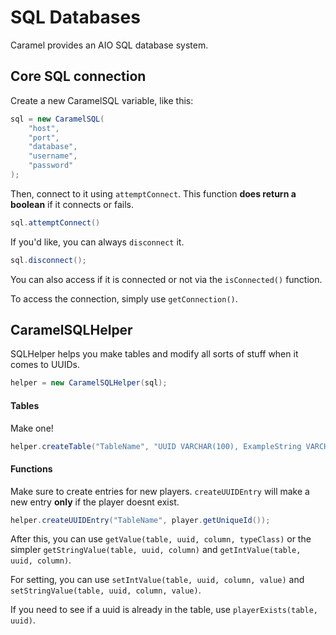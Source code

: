 # SQL Databases
Caramel provides an AIO SQL database system.

## Core SQL connection
Create a new CaramelSQL variable, like this:
```java
sql = new CaramelSQL(
    "host",
    "port",
    "database",
    "username",
    "password"
);
```
Then, connect to it using `attemptConnect`. This function **does return a boolean** if it connects or fails.
```java
sql.attemptConnect()
```
If you'd like, you can always `disconnect` it.
```java
sql.disconnect();
```
You can also access if it is connected or not via the `isConnected()` function.

To access the connection, simply use `getConnection()`.

## CaramelSQLHelper
SQLHelper helps you make tables and modify all sorts of stuff when it comes to UUIDs.
```java
helper = new CaramelSQLHelper(sql);
```
#### Tables
Make one!
```java
helper.createTable("TableName", "UUID VARCHAR(100), ExampleString VARCHAR(100), ExampleInt INT(100), PRIMARY KEY(UUID)");
```

#### Functions
Make sure to create entries for new players. `createUUIDEntry` will make a new entry **only** if the player doesnt exist.
```java
helper.createUUIDEntry("TableName", player.getUniqueId());
```
After this, you can use `getValue(table, uuid, column, typeClass)` or the simpler `getStringValue(table, uuid, column)` and `getIntValue(table, uuid, column)`.

For setting, you can use `setIntValue(table, uuid, column, value)` and `setStringValue(table, uuid, column, value)`.

If you need to see if a uuid is already in the table, use `playerExists(table, uuid)`.
